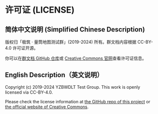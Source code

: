 # 许可证 (LICENSE)

## 简体中文说明 (Simplified Chinese Description)

版权归「极筑 · 量筒地图测试群」(2019-2024) 所有。群文档内容根据 CC-BY-4.0 许可证开源。

你可以在[群文档 GitHub 仓库](https://github.com/PumpkinJui/groupdocs/blob/main/LICENSE)或 [Creative Commons 官网](https://creativecommons.org/licenses/by/4.0/deed.zh-hans)查看许可证信息。

## English Description（英文说明）

Copyright (c) 2019-2024 YZBWDLT Test Group. This work is openly licensed via CC-BY-4.0.

Please check the license information at [the GitHub repo of this project](https://github.com/PumpkinJui/groupdocs/blob/main/LICENSE) or [the official website of Creative Commons](https://creativecommons.org/licenses/by/4.0/deed.en).